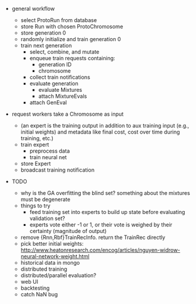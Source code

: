 - general workflow
  - select ProtoRun from database
  - store Run with chosen ProtoChromosome
  - store generation 0
  - randomly initialize and train generation 0
  - train next generation
    - select, combine, and mutate
    - enqueue train requests containing:
      - generation ID
      - chromosome
    - collect train notifications
    - evaluate generation
      - evaluate Mixtures
      - attach MixtureEvals
    - attach GenEval
  
- request workers take a Chromosome as input
  - (an expert is the training output in addition to aux training input (e.g., initial weights)
    and metadata like final cost, cost over time during training, etc.)
  - train expert
    - preprocess data
    - train neural net
  - store Expert
  - broadcast training notification
  
  
- TODO
  - why is the GA overfitting the blind set? something about the mixtures must be degenerate
  - things to try
    - feed training set into experts to build up state before evaluating validation set?
    - experts vote either -1 or 1, or their vote is weighed by their certainty (magnitude of output)
  - remove {Rnn,Rbf}TrainRecInfo. return the TrainRec directly
  - pick better initial weights: http://www.heatonresearch.com/encog/articles/nguyen-widrow-neural-network-weight.html
  - historical data in mongo
  - distributed training
  - distributed/parallel evaluation?
  - web UI
  - backtesting
  - catch NaN bug
